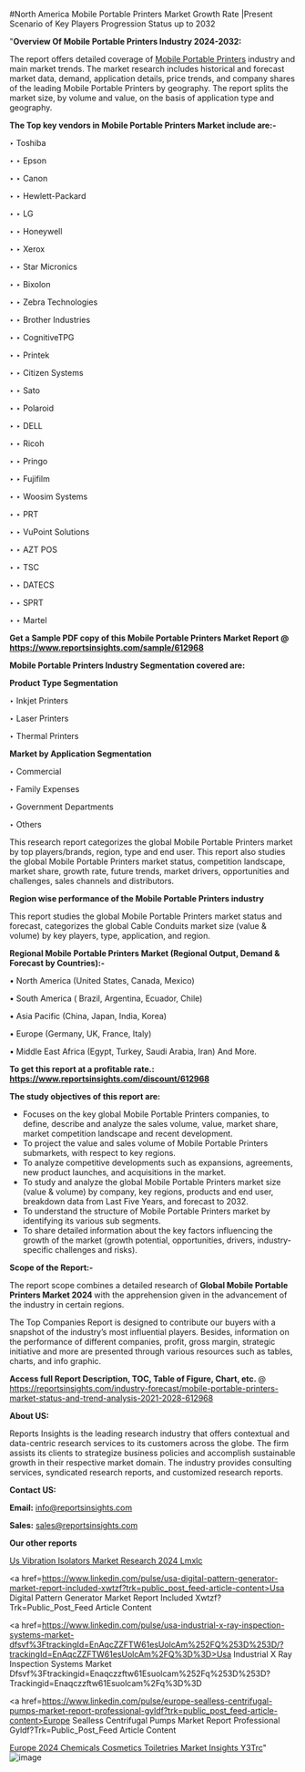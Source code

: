 #North America Mobile Portable Printers Market Growth Rate |Present Scenario of Key Players Progression Status up to 2032

"<strong>Overview Of Mobile Portable Printers Industry 2024-2032:</strong>

The report offers detailed coverage of <a href=https://www.reportsinsights.com/sample/612968>Mobile Portable Printers</a> industry and main market trends. The market research includes historical and forecast market data, demand, application details, price trends, and company shares of the leading Mobile Portable Printers by geography. The report splits the market size, by volume and value, on the basis of application type and geography.

<strong>The Top key vendors in Mobile Portable Printers Market include are:- </strong>

‣ Toshiba

‣ 
‣ Epson

‣ 
‣ Canon

‣ 
‣ Hewlett-Packard

‣ 
‣ LG

‣ 
‣ Honeywell

‣ 
‣ Xerox

‣ 
‣ Star Micronics

‣ 
‣ Bixolon

‣ 
‣ Zebra Technologies

‣ 
‣ Brother Industries

‣ 
‣ CognitiveTPG

‣ 
‣ Printek

‣ 
‣ Citizen Systems

‣ 
‣ Sato

‣ 
‣ Polaroid

‣ 
‣ DELL

‣ 
‣ Ricoh

‣ 
‣ Pringo

‣ 
‣ Fujifilm

‣ 
‣ Woosim Systems

‣ 
‣ PRT

‣ 
‣ VuPoint Solutions

‣ 
‣ AZT POS

‣ 
‣ TSC

‣ 
‣ DATECS

‣ 
‣ SPRT

‣ 
‣ Martel

<strong>Get a Sample PDF copy of this Mobile Portable Printers Market Report </strong><strong>@ <a href=https://www.reportsinsights.com/sample/612968 style=color:#0000ff;>https://www.reportsinsights.com/sample/612968</a> </strong>

<strong>Mobile Portable Printers Industry Segmentation covered are:</strong>

<strong>Product Type Segmentation</strong>

‣    Inkjet Printers

‣ Laser Printers

‣ Thermal Printers

<strong>Market by Application Segmentation</strong>

‣   Commercial

‣ Family Expenses

‣ Government Departments

‣ Others

This research report categorizes the global Mobile Portable Printers market by top players/brands, region, type and end user. This report also studies the global Mobile Portable Printers market status, competition landscape, market share, growth rate, future trends, market drivers, opportunities and challenges, sales channels and distributors.

<strong>Region wise performance of the Mobile Portable Printers industry</strong><strong> </strong>

This report studies the global Mobile Portable Printers market status and forecast, categorizes the global Cable Conduits market size (value &amp; volume) by key players, type, application, and region. 

<strong>Regional Mobile Portable Printers Market (Regional Output, Demand &amp; Forecast by Countries):-</strong>

• North America (United States, Canada, Mexico)

• South America ( Brazil, Argentina, Ecuador, Chile)

• Asia Pacific (China, Japan, India, Korea)

• Europe (Germany, UK, France, Italy)

• Middle East Africa (Egypt, Turkey, Saudi Arabia, Iran) And More.

<strong>To get this report at a profitable rate.: <a href=https://www.reportsinsights.com/discount/612968 style=color:#0000ff;>https://www.reportsinsights.com/discount/612968</a></strong>

<strong>The study objectives of this report are:</strong>
<ul>
  <li>Focuses on the key global Mobile Portable Printers companies, to define, describe and analyze the sales volume, value, market share, market competition landscape and recent development.</li>
  <li>To project the value and sales volume of Mobile Portable Printers submarkets, with respect to key regions.</li>
  <li>To analyze competitive developments such as expansions, agreements, new product launches, and acquisitions in the market.</li>
  <li>To study and analyze the global Mobile Portable Printers market size (value &amp; volume) by company, key regions, products and end user, breakdown data from Last Five Years, and forecast to 2032.</li>
  <li>To understand the structure of Mobile Portable Printers market by identifying its various sub segments.</li>
  <li>To share detailed information about the key factors influencing the growth of the market (growth potential, opportunities, drivers, industry-specific challenges and risks).</li>
</ul>
<strong>Scope of the Report:-</strong><strong> </strong>

The report scope combines a detailed research of <strong>Global Mobile Portable Printers Market 2024 </strong>with the apprehension given in the advancement of the industry in certain regions.

The Top Companies Report is designed to contribute our buyers with a snapshot of the industry’s most influential players. Besides, information on the performance of different companies, profit, gross margin, strategic initiative and more are presented through various resources such as tables, charts, and info graphic.

<strong>Access full Report Description, TOC, Table of Figure, Chart, etc. </strong>@   <a href=https://reportsinsights.com/industry-forecast/mobile-portable-printers-market-status-and-trend-analysis-2021-2028-612968 style=color:#0000ff;>https://reportsinsights.com/industry-forecast/mobile-portable-printers-market-status-and-trend-analysis-2021-2028-612968</a>

<strong>About US:</strong>

Reports Insights is the leading research industry that offers contextual and data-centric research services to its customers across the globe. The firm assists its clients to strategize business policies and accomplish sustainable growth in their respective market domain. The industry provides consulting services, syndicated research reports, and customized research reports.

<strong>Contact US:</strong>

<p class=""""><b>Email:</b> <a href=mailto:info@reportsinsights.com>info@reportsinsights.com</a></p>
<p class=""""><b>Sales:</b> <a href=mailto:sales@reportsinsights.com>sales@reportsinsights.com</a></p>

<strong>Our other reports</strong>

<a href=https://www.linkedin.com/pulse/us-vibration-isolators-market-research-2024-lmxlc/>Us Vibration Isolators Market Research 2024 Lmxlc</a>

<a href=https://www.linkedin.com/pulse/usa-digital-pattern-generator-market-report-included-xwtzf?trk=public_post_feed-article-content>Usa Digital Pattern Generator Market Report Included Xwtzf?Trk=Public_Post_Feed Article Content</a>

<a href=https://www.linkedin.com/pulse/usa-industrial-x-ray-inspection-systems-market-dfsvf%3FtrackingId=EnAqcZZFTW61esUolcAm%252FQ%253D%253D/?trackingId=EnAqcZZFTW61esUolcAm%2FQ%3D%3D>Usa Industrial X Ray Inspection Systems Market Dfsvf%3Ftrackingid=Enaqczzftw61Esuolcam%252Fq%253D%253D?Trackingid=Enaqczzftw61Esuolcam%2Fq%3D%3D</a>

<a href=https://www.linkedin.com/pulse/europe-sealless-centrifugal-pumps-market-report-professional-gyldf?trk=public_post_feed-article-content>Europe Sealless Centrifugal Pumps Market Report Professional Gyldf?Trk=Public_Post_Feed Article Content</a>

<a href=https://www.linkedin.com/pulse/europe-2024-chemicals-cosmetics-toiletries-market-insights-y3trc/>Europe 2024 Chemicals Cosmetics Toiletries Market Insights Y3Trc</a>"
![image](https://github.com/aanak123/RIMarketer1/assets/158471119/9d454641-d353-44e6-8b36-2da622faf9b7)

